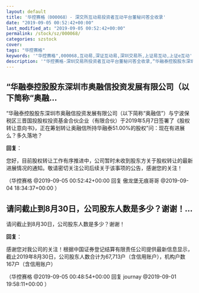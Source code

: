 ```yaml
---
layout: default
title: '华控赛格（000068）- 深交所互动易投资者互动平台董秘问答全收录'
date: "2019-09-05 00:52:42+00:00"
last_modified_at: "2019-09-05 00:52:42+00:00"
permalink: /stock/sz/000068/
categories: szstock
cover: 
tags: "华控赛格"
keywords: '"华控赛格",000068,互动易,深证互动易,深圳交易所,上证易互动,上证e互动'
description: '"华控赛格-深圳交易所投资者互动平台董秘问答全收录,“华融泰控股股东深圳市奥融信投资发展有限公司（以下简称“奥融信”）与宁波保税区三晋国投股权投资基金合伙企业（有限合伙）于2019年5月7日签署了《股权转让意向书》，正在筹划转让奥融信所持华融泰51.00%的股权”问：现在有进展么？多久落地？"'
---
```


## “华融泰控股股东深圳市奥融信投资发展有限公司（以下简称“奥融...

“华融泰控股股东深圳市奥融信投资发展有限公司（以下简称“奥融信”）与宁波保税区三晋国投股权投资基金合伙企业（有限合伙）于2019年5月7日签署了《股权转让意向书》，正在筹划转让奥融信所持华融泰51.00%的股权”问：现在有进展么？多久落地？

**回复**：

您好，目前股权转让工作有序推进中，公司暂时未收到股东方关于股权转让的最新进展情况的通知。敬请密切关注公司后续关于该事项的公告，感谢您的关注！ 

（华控赛格  @2019-09-05 00:52:42+00:00 回复 傲龙堡无痕哥哥  @2019-09-04 18:34:37+00:00 ）

## 请问截止到8月30日，公司股东人数是多少？谢谢！...

请问截止到8月30日，公司股东人数是多少？谢谢！

**回复**：

感谢您对我公司的关注！根据中国证券登记结算有限责任公司提供最新信息显示，截止2019年8月30日，公司股东人数合计为67,713户（含信用账户），机构户数167户（含信用账户） 

（华控赛格  @2019-09-05 00:48:54+00:00 回复 journay  @2019-09-01 19:58:11+00:00 ）

